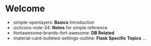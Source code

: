 # Welcome 

<div class="grid cards" markdown>

- :simple-openlayers: __Basics__ Introduction
- :octicons-note-24: __Notes__ for simple reference
- :fontawesome-brands-fort-awesome: __DB Related__
- :material-card-bulleted-settings-outline: __Flask Specific Topics__ ... 

</div>
